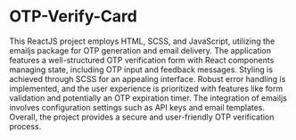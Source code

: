 # OTP-Verify-Card
This ReactJS project employs HTML, SCSS, and JavaScript, utilizing the emailjs package for OTP generation and email delivery. The application features a well-structured OTP verification form with React components managing state, including OTP input and feedback messages. Styling is achieved through SCSS for an appealing interface. Robust error handling is implemented, and the user experience is prioritized with features like form validation and potentially an OTP expiration timer. The integration of emailjs involves configuration settings such as API keys and email templates. Overall, the project provides a secure and user-friendly OTP verification process.

